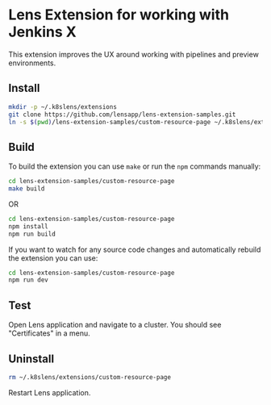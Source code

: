 # Lens Extension for working with Jenkins X

This extension improves the UX around working with pipelines and preview environments.

## Install

```sh
mkdir -p ~/.k8slens/extensions
git clone https://github.com/lensapp/lens-extension-samples.git
ln -s $(pwd)/lens-extension-samples/custom-resource-page ~/.k8slens/extensions/custom-resource-page
```

## Build

To build the extension you can use `make` or run the `npm` commands manually:

```sh
cd lens-extension-samples/custom-resource-page
make build
```

OR

```sh
cd lens-extension-samples/custom-resource-page
npm install
npm run build
```

If you want to watch for any source code changes and automatically rebuild the extension you can use:

```sh
cd lens-extension-samples/custom-resource-page
npm run dev
```

## Test

Open Lens application and navigate to a cluster. You should see "Certificates" in a menu.

## Uninstall

```sh
rm ~/.k8slens/extensions/custom-resource-page
```

Restart Lens application.
